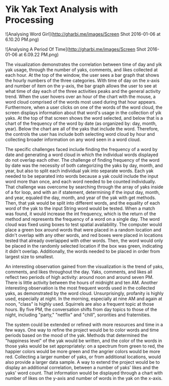 # Yik Yak Text Analysis with Processing

![Analysing Word Girl](http://gharbi.me/images/Screen Shot 2016-01-06 at 6.10.20 PM.png)

![Analysing A Period Of Time](http://gharbi.me/images/Screen Shot 2016-01-06 at 6.09.22 PM.png)

The visualization demonstrates the correlation between time of day and yik yak usage, through the number of yaks, comments, and likes collected at each hour. At the top of the window, the user sees a bar graph that shows the hourly numbers of the three categories. With time of day on the x-axis and number of item on the y-axis, the bar graph allows the user to see at what time of day each of the three activities peaks and the general activity trend. When the user hovers over an hour of the chart with the mouse, a word cloud comprised of the words most used during that hour appears. Furthermore, when a user clicks on one of the words of the word cloud, the screen displays information about that word's usage in the collection of yik yaks. At the top of that screen shows the word selected, and below that is a chart of the frequency of the word by date (as organized by: day, month, year). Below the chart are all of the yaks that include the word. Therefore, the controls the user has include both selecting word cloud by hour and collecting broader information on any word seen in a word cloud.

The specific challenges faced include finding the frequency of a word by date and generating a word cloud in which the individual words displayed do not overlap each other. The challenge of finding frequency of the word by date was the necessity of both categorizing the yaks by day, month, and year, but also to split each individual yak into separate words. Each yak needed to be separated into words because a yak could include the input word more than once, and each word needed to be counted individually. That challenge was overcome by searching through the array of yaks inside of a for loop, and with an if statement, determining if the input day, month, and year, equaled the day, month, and year of the yak with get methods. Then, that yak would be split into different words, and the equality of each word of the yak to the input String word would be tested. When a match was found, it would increase the int frequency, which is the return of the method and represents the frequency of a word on a single day. The word cloud was fixed using boxes to test spatial availability. The computer would place a green box around words that were placed in a random location and didn't overlap with any other words, and red boxes were placed in locations tested that already overlapped with other words. Then, the word would only be placed in the randomly selected location if the box was green, indicating it didn't overlap. Additionally, the words needed to be placed in order from largest size to smallest.

An interesting observation gained from the visualization is the trend of yaks, comments, and likes throughout the day. Yaks, comments, and likes all reflect two periods of high activity: around noon and around seven PM. There is little activity between the hours of midnight and ten AM. Another interesting observation is the most frequent words used in the collected yaks, as demonstrated by the word cloud. Unsurprisingly, profanity is highly used, especially at night. In the morning, especially at nine AM and again at noon, "class" is highly used. Squirrels are also a frequent topic at those hours. By five PM, the conversation shifts from day topics to those of the night, including "party," "netflix" and "chill", sororities and fraternities.

The system could be extended or refined with more resources and time in a few ways. One way to refine the project would be to color words and time periods based on the mood of the yak. Methods that determined the "happiness level" of the yak would be written, and the color of the words in those yaks would be set appropriately: on a spectrum from green to red, the happier colors would be more green and the angrier colors would be more red. Collecting a larger number of yaks, or from additional locations, would also provide a larger data sample. A way to extend the project would be to display an additional correlation, between a number of yaks' likes and the yaks' word count. That information would be displayed through a chart with number of likes on the y-axis and number of words in the yak on the x-axis.
